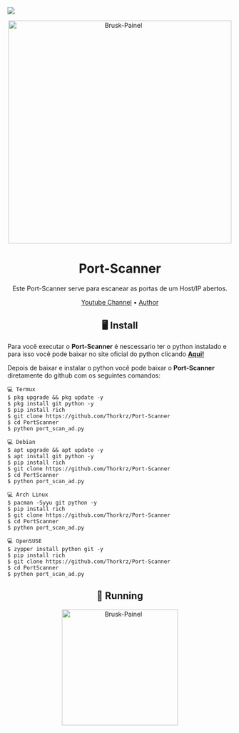 <p>
<img src= "https://camo.githubusercontent.com/71b837571c48af3aa60a73dbc9d5936aa359d78efbfa8a6743cbbbc16b80ef4d/68747470733a2f2f63646e2e646973636f72646170702e636f6d2f6174746163686d656e74732f3830353930323039333930363630383138362f3830353931333937323533353539303932322f74656e6f722e676966"/>
</p>

<p align="center" ><img alt="Brusk-Painel" src="https://github.com/Thorkrz/PortScanner/blob/main/elliot.jpeg"width=500></p>

<h1 align="center">Port-Scanner</h1>
<p align="center">

  

  <p align="center">
    Este Port-Scanner serve para escanear as portas de um Host/IP abertos.
  </p>
</p> 




<p align="center">
  <a href="https://www.youtube.com/channel/UCwaJ7N2g1yP8bqzubB6AxNw">Youtube Channel</a> •
  <a href="https://github.com/Thorkrz">Author</a> 
</p>



<h2 align="center">🖥 Install</h2>


Para você executar o **Port-Scanner** é nescessario ter o python instalado e para isso você pode baixar no site oficial do python clicando [**Aqui!**](https://www.python.org/downloads/)

Depois de baixar e instalar o python você pode baixar o **Port-Scanner** diretamente do github com os seguintes comandos:

```
💻 Termux
$ pkg upgrade && pkg update -y
$ pkg install git python -y
$ pip install rich 
$ git clone https://github.com/Thorkrz/Port-Scanner
$ cd PortScanner
$ python port_scan_ad.py

💻 Debian
$ apt upgrade && apt update -y
$ apt install git python -y
$ pip install rich 
$ git clone https://github.com/Thorkrz/Port-Scanner
$ cd PortScanner
$ python port_scan_ad.py

💻 Arch Linux
$ pacman -Syyu git python -y
$ pip install rich 
$ git clone https://github.com/Thorkrz/Port-Scanner
$ cd PortScanner
$ python port_scan_ad.py

💻 OpenSUSE
$ zypper install python git -y
$ pip install rich 
$ git clone https://github.com/Thorkrz/Port-Scanner
$ cd PortScanner
$ python port_scan_ad.py
```

<p align="center" >
  <h2 align="center">🚀 Running</h2>
  <p align="center" >
  <img alt="Brusk-Painel" src="https://github.com/Thorkrz/PortScanner/blob/main/Port_run.jpeg" width=260>
</p>


 





